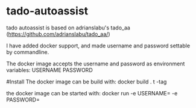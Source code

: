 # tado-autoassist

tado autoassist is based on adrianslabu's tado_aa (https://github.com/adrianslabu/tado_aa/)

I have added docker support, and made username and password settable by commandline. 

The docker image accepts the username and password as environment variables:
USERNAME
PASSWORD

#Install
The docker image can be build with:
docker build . t -tag

the docker image can be started with:
docker run -e USERNAME=<username> -e PASSWORD=<password>
